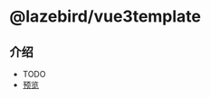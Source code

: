 # @lazebird/vue3template

## 介绍

- TODO
- <a href="https://lazebird.github.io/dragdemo/" target="_blank">预览</a>
